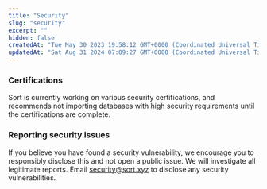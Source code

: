```yaml
---
title: "Security"
slug: "security"
excerpt: ""
hidden: false
createdAt: "Tue May 30 2023 19:58:12 GMT+0000 (Coordinated Universal Time)"
updatedAt: "Sat Aug 31 2024 07:09:27 GMT+0000 (Coordinated Universal Time)"
---
```

### Certifications

Sort is currently working on various security certifications, and recommends not importing databases with high security requirements until the certifications are complete.

### Reporting security issues

If you believe you have found a security vulnerability, we encourage you to responsibly disclose this and not open a public issue. We will investigate all legitimate reports. Email [security@sort.xyz](mailto:security@sort.xyz) to disclose any security vulnerabilities.
